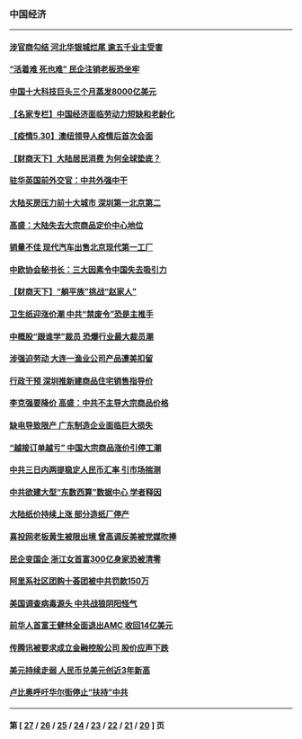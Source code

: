 ### 中国经济
---
#### [涉官商勾结 河北华银城烂尾 逾五千业主受害](../../pages/ncid283/n12986897.md) 
#### [“活着难 死也难” 民企注销老板恐坐牢](../../pages/ncid283/n12986564.md) 
#### [中国十大科技巨头三个月蒸发8000亿美元](../../pages/ncid283/n12986146.md) 
#### [【名家专栏】中国经济面临劳动力短缺和老龄化](../../pages/ncid283/n12985427.md) 
#### [【疫情5.30】澳纽领导人疫情后首次会面](../../pages/ncid283/n12985682.md) 
#### [【财商天下】大陆居民消费 为何全球垫底？](../../pages/ncid283/n12984672.md) 
#### [驻华英国前外交官：中共外强中干](../../pages/ncid283/n12984037.md) 
#### [大陆买房压力前十大城市 深圳第一北京第二](../../pages/ncid283/n12983859.md) 
#### [高盛：大陆失去大宗商品定价中心地位](../../pages/ncid283/n12984355.md) 
#### [销量不佳 现代汽车出售北京现代第一工厂](../../pages/ncid283/n12983662.md) 
#### [中欧协会秘书长：三大因素令中国失去吸引力](../../pages/ncid283/n12983606.md) 
#### [【财商天下】“躺平族”挑战“赵家人”](../../pages/ncid283/n12982925.md) 
#### [卫生纸迎涨价潮 中共“禁废令”恐是主推手](../../pages/ncid283/n12983190.md) 
#### [中概股“跟谁学”裁员 恐爆行业最大裁员潮](../../pages/ncid283/n12983039.md) 
#### [涉强迫劳动 大连一渔业公司产品遭美扣留](../../pages/ncid283/n12982965.md) 
#### [行政干预 深圳推新建商品住宅销售指导价](../../pages/ncid283/n12981907.md) 
#### [李克强要降价 高盛：中共不主导大宗商品价格](../../pages/ncid283/n12982734.md) 
#### [缺电导致限产 广东制造企业面临巨大损失](../../pages/ncid283/n12981565.md) 
#### [“越接订单越亏” 中国大宗商品涨价引停工潮](../../pages/ncid283/n12981709.md) 
#### [中共三日内两提稳定人民币汇率 引市场揣测](../../pages/ncid283/n12981386.md) 
#### [中共欲建大型“东数西算”数据中心 学者释因](../../pages/ncid283/n12980883.md) 
#### [大陆纸价持续上涨 部分造纸厂停产](../../pages/ncid283/n12981204.md) 
#### [喜投网老板黄生被限出境 曾高调反美被党媒吹捧](../../pages/ncid283/n12980485.md) 
#### [民企变国企 浙江女首富300亿身家恐被清零](../../pages/ncid283/n12980260.md) 
#### [阿里系社区团购十荟团被中共罚款150万](../../pages/ncid283/n12980113.md) 
#### [美国调查病毒源头 中共战狼阴阳怪气](../../pages/ncid283/n12980082.md) 
#### [前华人首富王健林全面退出AMC 收回14亿美元](../../pages/ncid283/n12979909.md) 
#### [传腾讯被要求成立金融控股公司 股价应声下跌](../../pages/ncid283/n12979109.md) 
#### [美元持续走弱 人民币兑美元创近3年新高](../../pages/ncid283/n12978560.md) 
#### [卢比奥呼吁华尔街停止“扶持”中共](../../pages/ncid283/n12978070.md) 

---
#### 第 [ [27](./27.md) / [26](./26.md) / [25](./25.md) / [24](./24.md) / [23](./23.md) / [22](./22.md) / [21](./21.md) / [20](./20.md) ] 页

